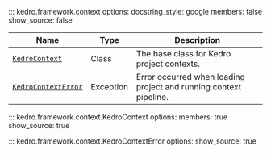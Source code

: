 ::: kedro.framework.context
    options:
      docstring_style: google
      members: false
      show_source: false

| Name                          | Type       | Description                                      |
|-------------------------------|------------|--------------------------------------------------|
| [`KedroContext`](#kedro.framework.context.KedroContext) | Class      | The base class for Kedro project contexts.      |
| [`KedroContextError`](#kedro.framework.context.KedroContextError) | Exception  | Error occurred when loading project and running context pipeline. |


::: kedro.framework.context.KedroContext
    options:
      members: true
      show_source: true

::: kedro.framework.context.KedroContextError
    options:
      show_source: true

